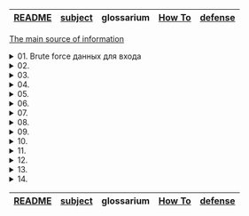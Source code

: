 | [README](README.md) | [subject](sublect_ru.md) | glossarium | [How To](howTo.md) | [defense](defense.md) |
|-|-|-|-|-|

[The main source of information](https://owasp.org)

<details><summary>01. Brute force данных для входа</summary>

| Найдено на странице | http://192.168.56.3/?page=signin |
|-|-|

<details><summary>Что такое `Brute force`</summary>
  
![44-BruteForce](https://user-images.githubusercontent.com/84193980/201331815-afabace6-0df6-4de6-83cf-549b7577436b.jpeg)

`Brute force` использует метод проб и ошибок, чтобы угадать данные для входа, ключи шифрования или найти скрытую веб-страницу. Хакеры перебирают все возможные комбинации, надеясь угадать правильно.

Это старый метод атаки, но он по-прежнему эффективен и популярен среди хакеров. Потому что в зависимости от длины и сложности пароля его взлом может занять от нескольких секунд до многих лет.

</details>

На вышеуказанной странице мы можем ввести логин и пароль. 
  
 <img width="1169" alt="Screen Shot 2022-11-11 at 14 36 53" src="https://user-images.githubusercontent.com/84193980/201332789-dce4b467-d603-40db-897b-82bceeffb68f.png">
 
Когда мы вводим неправильный пароль, мы видим, что веб-страница использует ввод для доступа к следующей странице, на которой есть очень специфическое изображение images/WrongAnswer.gif:
  
<img width="1904" alt="Screen Shot 2022-11-11 at 14 35 05" src="https://user-images.githubusercontent.com/84193980/201332820-9375ec69-2e0b-4a86-b11c-2f21fc528212.png">
 
Мы можем использовать это для `Brute force` процесса входа в систему.

Для этого из [OWASP SecLists] (https://github.com/danielmiessler/SecLists) используем наиболее часто используемые [имена пользователей](https://github.com/danielmiessler/SecLists/blob/master/Usernames/top-usernames-shortlist.txt) и [паролей](https://github.com/danielmiessler/SecLists/blob/master/Passwords/2020-200_most_used_passwords.txt)

Используя простой скрипт, мы можем попробовать каждую комбинацию наиболее часто используемых паролей и имен пользователей, и если мы не видим изображение «WrongAnswer.gif» на экране, то это означает, что мы успешно вошли в систему!
 
  ![изображение](https://user-images.githubusercontent.com/36443074/145259668-f75efbc9-4aea-4d42-9f29-7afb2e4e4e76.png)

### Как исправить:
- Используйте более надежное имя пользователя и пароль

</details>

<details><summary>02. </summary>

| Найдено на странице |  |
|-|-|

<details><summary>Что такое ``</summary>

`` 

</details>

- 

### Как исправить:
- 

</details>

<details><summary>03. </summary>

| Найдено на странице |  |
|-|-|

<details><summary>Что такое ``</summary>

`` 

</details>

- 

### Как исправить:
- 

</details>

<details><summary>04. </summary>

| Найдено на странице |  |
|-|-|

<details><summary>Что такое ``</summary>

`` 

</details>

- 

### Как исправить:
- 

</details>

<details><summary>05. </summary>

| Найдено на странице |  |
|-|-|

<details><summary>Что такое ``</summary>

`` 

</details>

- 

### Как исправить:
- 

</details>

<details><summary>06. </summary>

| Найдено на странице |  |
|-|-|

<details><summary>Что такое ``</summary>

`` 

</details>

- 

### Как исправить:
- 

</details>

<details><summary>07. </summary>

| Найдено на странице |  |
|-|-|

<details><summary>Что такое ``</summary>

`` 

</details>

- 

### Как исправить:
- 

</details>

<details><summary>08. </summary>

| Найдено на странице |  |
|-|-|

<details><summary>Что такое ``</summary>

`` 

</details>

- 

### Как исправить:
- 

</details>

<details><summary>09. </summary>

| Найдено на странице |  |
|-|-|

<details><summary>Что такое ``</summary>

`` 

</details>

- 

### Как исправить:
- 

</details>

<details><summary>10. </summary>

| Найдено на странице |  |
|-|-|

<details><summary>Что такое ``</summary>

`` 

</details>

- 

### Как исправить:
- 

</details>

<details><summary>11. </summary>

| Найдено на странице |  |
|-|-|

<details><summary>Что такое ``</summary>

`` 

</details>

- 

### Как исправить:
- 

</details>

<details><summary>12. </summary>

| Найдено на странице |  |
|-|-|

<details><summary>Что такое ``</summary>

`` 

</details>

- 

### Как исправить:
- 

</details>

<details><summary>13. </summary>

| Найдено на странице |  |
|-|-|

<details><summary>Что такое ``</summary>

`` 

</details>

- 

### Как исправить:
- 

</details>

<details><summary>14. </summary>

| Найдено на странице |  |
|-|-|

<details><summary>Что такое ``</summary>

`` 

</details>

- 

### Как исправить:
- 

</details>

| [README](README.md) | [subject](sublect_ru.md) | glossarium | [How To](howTo.md) | [defense](defense.md) |
|-|-|-|-|-|
